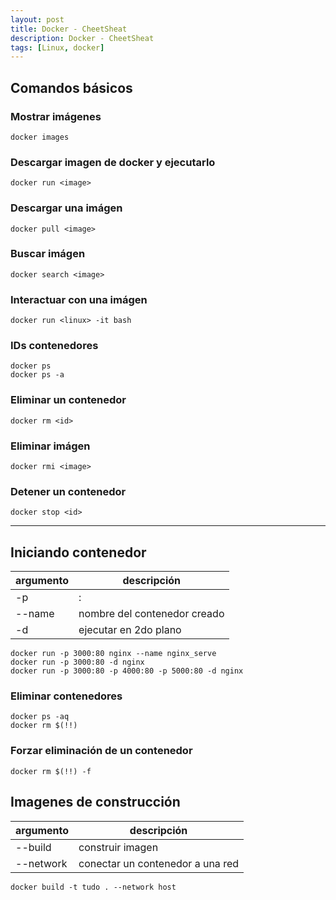 ```yaml
---
layout: post
title: Docker - CheetSheat
description: Docker - CheetSheat
tags: [Linux, docker]
---
```


## Comandos básicos

### Mostrar imágenes

```
docker images
```

### Descargar imagen de docker y ejecutarlo

```
docker run <image>
```

### Descargar una imágen

```
docker pull <image>
```

### Buscar imágen

```
docker search <image>
```

### Interactuar con una imágen

```
docker run <linux> -it bash
```

### IDs contenedores

```
docker ps
docker ps -a
```

### Eliminar un contenedor

```
docker rm <id>
```

### Eliminar imágen

```
docker rmi <image>
```

### Detener un contenedor

```
docker stop <id>
```

----

## Iniciando contenedor

| argumento | descripción |
| ---- | ---- |
| -p | <puerto local>:<puerto del contenedor> |
| --name | nombre del contenedor creado |
| -d | ejecutar en 2do plano |

```
docker run -p 3000:80 nginx --name nginx_serve
docker run -p 3000:80 -d nginx
docker run -p 3000:80 -p 4000:80 -p 5000:80 -d nginx
```

### Eliminar contenedores

```
docker ps -aq
docker rm $(!!)
```

### Forzar eliminación de un contenedor

```
docker rm $(!!) -f
```

## Imagenes de construcción

| argumento | descripción |
| ---- | ---- |
| --build | construir imagen |
| --network | conectar un contenedor a una red |

```
docker build -t tudo . --network host
```
